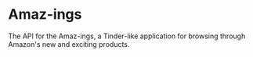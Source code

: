 # Amaz-ings
The API for the Amaz-ings, a Tinder-like application for browsing through Amazon's new and exciting products.
